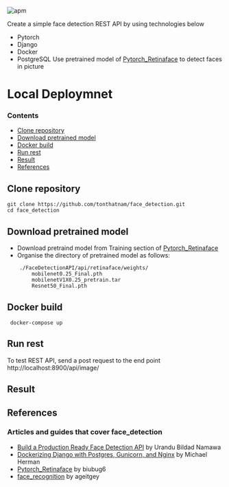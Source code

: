 ![apm](https://img.shields.io/apm/l/vim-mode.svg) 

Create a simple face detection REST API by using technologies below

 * Pytorch
 * Django
 * Docker
 * PostgreSQL
Use pretrained model of [Pytorch_Retinaface](https://github.com/biubug6/Pytorch_Retinaface) to detect faces in picture
# Local Deploymnet
### Contents
- [Clone repository](#clonerepository)
- [Download pretrained model](#downloadpretrainedmodel)
- [Docker build](#dockerbuild)
- [Run rest](#runrest)
- [Result](#result)
- [References](#references)

## Clone repository
 ```console
 git clone https://github.com/tonthatnam/face_detection.git
 cd face_detection
```
## Download pretrained model
 * Download pretraind model from Training section of [Pytorch_Retinaface](https://github.com/biubug6/Pytorch_Retinaface)
 * Organise the directory of pretrained model as follows:
```
    ./FaceDetectionAPI/api/retinaface/weights/
        mobilenet0.25_Final.pth
        mobilenetV1X0.25_pretrain.tar
        Resnet50_Final.pth
```
## Docker build
```console
 docker-compose up
```
## Run rest
 To test REST API, send a post request to the end point http://localhost:8900/api/image/

## Result

## References
### Articles and guides that cover face_detection

 * [Build a Production Ready Face Detection API](https://medium.com/devcnairobi/build-a-production-ready-face-detection-api-part-1-c56cbe9592bf) by Urandu Bildad Namawa
 * [Dockerizing Django with Postgres, Gunicorn, and Nginx](https://testdriven.io/blog/dockerizing-django-with-postgres-gunicorn-and-nginx/#gunicorn) by Michael Herman
 * [Pytorch_Retinaface](https://github.com/biubug6/Pytorch_Retinaface) by biubug6
 * [face_recognition](https://github.com/ageitgey/face_recognition) by ageitgey


